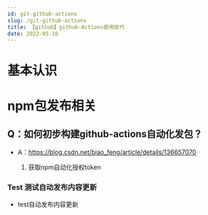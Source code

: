 ```yaml
---
id: git-github-actions
slug: /git-github-actions
title: 【github】github-Actions使用技巧
date: 2022-05-10
---
```

# 基本认识



# npm包发布相关

## Q：如何初步构建github-actions自动化发包？

* A：https://blog.csdn.net/biao_feng/article/details/136657070

  1. 获取npm自动化授权token

     

### Test 测试自动发布内容更新

* test自动发布内容更新